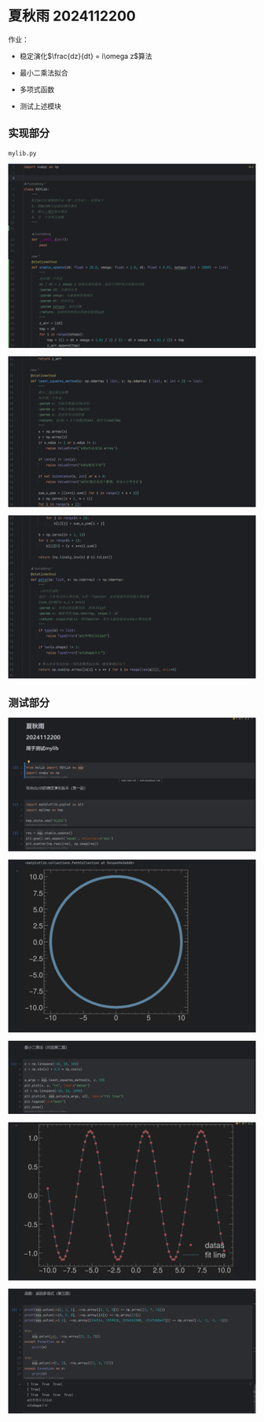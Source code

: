 # 夏秋雨 2024112200

作业：

- 稳定演化$\frac{dz}{dt} = i\omega z$算法

- 最小二乘法拟合

- 多项式函数

- 测试上述模块

## 实现部分

`mylib.py`

![image-20250317165314489](./img/3%E6%9C%8814%E6%97%A5%E7%AC%AC%E4%BA%8C%E6%AC%A1%E4%BD%9C%E4%B8%9A%20XQY/image-20250317165314489.png)

![image-20250317165338857](./img/3%E6%9C%8814%E6%97%A5%E7%AC%AC%E4%BA%8C%E6%AC%A1%E4%BD%9C%E4%B8%9A%20XQY/image-20250317165338857.png)

![image-20250317165358193](./img/3%E6%9C%8814%E6%97%A5%E7%AC%AC%E4%BA%8C%E6%AC%A1%E4%BD%9C%E4%B8%9A%20XQY/image-20250317165358193.png)

## 测试部分

![image-20250317165649977](./img/3%E6%9C%8814%E6%97%A5%E7%AC%AC%E4%BA%8C%E6%AC%A1%E4%BD%9C%E4%B8%9A%20XQY/image-20250317165649977.png)

![image-20250317165702169](./img/3%E6%9C%8814%E6%97%A5%E7%AC%AC%E4%BA%8C%E6%AC%A1%E4%BD%9C%E4%B8%9A%20XQY/image-20250317165702169.png)

![image-20250317165713551](./img/3%E6%9C%8814%E6%97%A5%E7%AC%AC%E4%BA%8C%E6%AC%A1%E4%BD%9C%E4%B8%9A%20XQY/image-20250317165713551.png)

![image-20250317165725437](./img/3%E6%9C%8814%E6%97%A5%E7%AC%AC%E4%BA%8C%E6%AC%A1%E4%BD%9C%E4%B8%9A%20XQY/image-20250317165725437.png)

![image-20250317165737806](./img/3%E6%9C%8814%E6%97%A5%E7%AC%AC%E4%BA%8C%E6%AC%A1%E4%BD%9C%E4%B8%9A%20XQY/image-20250317165737806.png)
